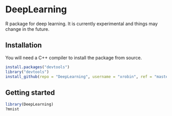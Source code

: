 DeepLearning
============

R package for deep learning. It is currently experimental and things may change in the future.

Installation
-------

You will need a C++ compiler to install the package from source. 

```R
install.packages("devtools")
library("devtools")
install_github(repo = "DeepLearning", username = "xrobin", ref = "master")
```

Getting started
-------

```R
library(DeepLearning)
?mnist
```

